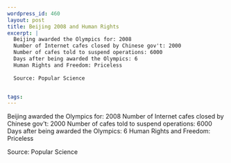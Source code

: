 ```yaml
--- 
wordpress_id: 460
layout: post
title: Beijing 2008 and Human Rights
excerpt: |
  Beijing awarded the Olympics for: 2008
  Number of Internet cafes closed by Chinese gov't: 2000
  Number of cafes told to suspend operations: 6000
  Days after being awarded the Olympics: 6
  Human Rights and Freedom: Priceless
  
  Source: Popular Science


tags: 
---
```


Beijing awarded the Olympics for: 2008
Number of Internet cafes closed by Chinese gov't: 2000
Number of cafes told to suspend operations: 6000
Days after being awarded the Olympics: 6
Human Rights and Freedom: Priceless

Source: Popular Science
